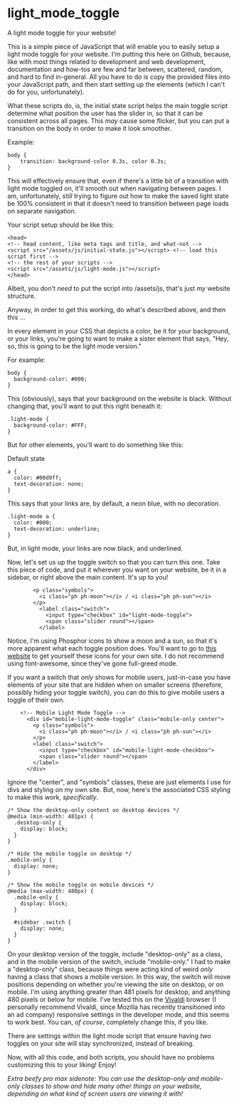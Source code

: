 # light_mode_toggle
A light mode toggle for your website!

This is a simple piece of JavaScript that will enable you to easily setup a light mode toggle for your website. I'm putting this here on Github, because, like with most things related to development and web development, documentation and how-tos are few and far between, scattered, random, and hard to find in-general. All you have to do is copy the provided files into your JavaScript path, and then start setting up the elements (which I can't do for you, unfortunately).

What these scripts do, is, the initial state script helps the main toggle script determine what position the user has the slider in, so that it can be consistent across all pages. This *may* cause some flicker, but you can put a transition on the body in order to make it look smoother.

Example:
```
body {
    transition: background-color 0.3s, color 0.3s;
}
```
This will effectively ensure that, even if there's a little bit of a transition with light mode toggled on, it'll smooth out when navigating between pages. I am, unfortunately, *still* trying to figure out how to make the saved light state be 100% consistent in that it doesn't need to transition between page loads on separate navigation.

Your script setup should be like this:

```
<head>
<!-- head content, like meta tags and title, and what-not -->
<script src="/assets/js/initial-state.js"></script> <!-- load this script first -->
<!-- the rest of your scripts -->
<script src="/assets/js/light-mode.js"></script>
</head>
```
Albeit, you don't *need* to put the script into /assets/js, that's just *my* website structure.

Anyway, in order to get this working, do what's described above, and then this ...

In every element in your CSS that depicts a color, be it for your background, or your links, you're going to want to make a sister element that says, "Hey, so, this is going to be the light mode version."

For example:

```
body {
  background-color: #000;
}
```
This (obviously), says that your background on the website is black. Without changing that, you'll want to put this right beneath it:

```
.light-mode {
  background-color: #FFF;
}
```
But for other elements, you'll want to do something like this:

Default state
```
a { 
  color: #00d9ff; 
  text-decoration: none; 
}
```
This says that your links are, by default, a neon blue, with no decoration.
```
.light-mode a {
  color: #000;
  text-decoration: underline;
}
```
But, in light mode, your links are now black, and underlined.

Now, let's set us up the toggle switch so that you can turn this one. Take this piece of code, and put it wherever you want on your website, be it in a sidebar, or right above the main content. It's up to you!
```
        <p class="symbols">
          <i class="ph ph-moon"></i> / <i class="ph ph-sun"></i>
        </p>
          <label class="switch">
            <input type="checkbox" id="light-mode-toggle">
            <span class="slider round"></span>
          </label>
```
Notice, I'm using Phosphor icons to show a moon and a sun, so that it's more apparent what each toggle position does. You'll want to go to <a href="https://phosphoricons.com" target="_blank">this website</a> to get yourself these icons for your own site. I do not recommend using font-awesome, since they've gone full-greed mode.

If you want a switch that *only* shows for mobile users, just-in-case you have elements of your site that are hidden when on smaller screens (therefore, possibly hiding your toggle switch), you can do this to give mobile users a toggle of their own.

```
    <!-- Mobile Light Mode Toggle -->
      <div id="mobile-light-mode-toggle" class="mobile-only center">
        <p class="symbols">
          <i class="ph ph-moon"></i> / <i class="ph ph-sun"></i>
        </p>
        <label class="switch">
          <input type="checkbox" id="mobile-light-mode-checkbox">
          <span class="slider round"></span>
        </label>
      </div>
```
Ignore the "center", and "symbols" classes, these are just elements I use for divs and styling on my own site. But, now, here's the associated CSS styling to make this work, *specifically*.

```
/* Show the desktop-only content on desktop devices */
@media (min-width: 481px) {
  .desktop-only {
    display: block;
  }
}

/* Hide the mobile toggle on desktop */
.mobile-only {
  display: none;
}

/* Show the mobile toggle on mobile devices */
@media (max-width: 480px) {
  .mobile-only {
    display: block;
  }

  #sidebar .switch {
    display: none;
  }
}
```
On your desktop version of the toggle, include "desktop-only" as a class, and in the mobile version of the switch, include "mobile-only." I had to make a "desktop-only" class, because things were acting kind of weird *only* having a class that shows a mobile version. In this way, the switch will move positions depending on whether you're viewing the site on desktop, or on mobile. I'm using anything greater than 481 pixels for desktop, and anything 480 pixels or below for mobile. I've tested this on the <a href="https://vivaldi.com" target="_blank">Vivaldi</a> browser (I personally recommend Vivaldi, since Mozilla has recently transitioned into an ad company) responsive settings in the developer mode, and this seems to work best. You can, *of course*, completely change this, if you like.

There are settings within the light mode script that ensure having *two* toggles on your site will stay synchronized, instead of breaking.

Now, with all this code, and both scripts, you should have no problems customizing this to your liking! Enjoy!

*Extra beefy pro max sidenote: You can use the desktop-only and mobile-only classes to show and hide many other things on your website, depending on what kind of screen users are viewing it with!*
